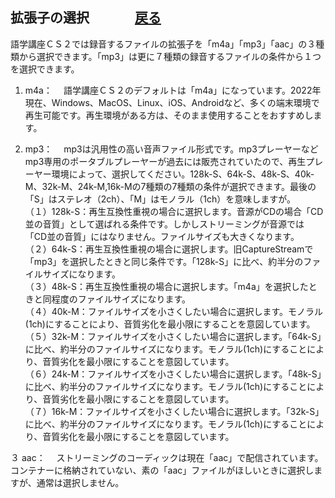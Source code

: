 ## 拡張子の選択 　　　    [戻る](https://csreviser.github.io/CS-English/CS2/)              
語学講座ＣＳ２では録音するファイルの拡張子を「m4a」「mp3」「aac」の３種類から選択できます。「mp3」は更に７種類の録音するファイルの条件から１つを選択できます。

1. m4a：
　語学講座ＣＳ２のデフォルトは「m4a」になっています。2022年現在、Windows、MacOS、Linux、iOS、Androidなど、多くの端末環境で再生可能です。再生環境がある方は、そのまま使用することをおすすめします。
 

2. mp3：
　mp3は汎用性の高い音声ファイル形式です。mp3プレーヤーなどmp3専用のポータブルプレーヤーが過去には販売されていたので、再生プレーヤー環境によって、選択してください。128k-S、64k-S、48k-S、40k-M、32k-M、24k-M,16k-Mの7種類の7種類の条件が選択できます。最後の「S」はステレオ（2ch）、「M」はモノラル（1ch）を意味しますが。            
 （１）128k-S：再生互換性重視の場合に選択します。音源がCDの場合「CD並の音質」として選ばれる条件です。しかしストリーミングが音源では「CD並の音質」にはなりません。ファイルサイズも大きくなります。          
 （２）64k-S：再生互換性重視の場合に選択します。旧CaptureStreamで「mp3」を選択したときと同じ条件です。「128k-S」に比べ、約半分のファイルサイズになります。          
 （３）48k-S：再生互換性重視の場合に選択します。「m4a」を選択したときと同程度のファイルサイズになります。          
 （４）40k-M：ファイルサイズを小さくしたい場合に選択します。モノラル(1ch)にすることにより、音質劣化を最小限にすることを意図しています。          
 （５）32k-M：ファイルサイズを小さくしたい場合に選択します。「64k-S」に比べ、約半分のファイルサイズになります。モノラル(1ch)にすることにより、音質劣化を最小限にすることを意図しています。          
 （６）24k-M：ファイルサイズを小さくしたい場合に選択します。「48k-S」に比べ、約半分のファイルサイズになります。モノラル(1ch)にすることにより、音質劣化を最小限にすることを意図しています。          
 （７）16k-M：ファイルサイズを小さくしたい場合に選択します。「32k-S」に比べ、約半分のファイルサイズになります。モノラル(1ch)にすることにより、音質劣化を最小限にすることを意図しています。          
 

３ aac：
　ストリーミングのコーディックは現在「aac」で配信されています。コンテナーに格納されていない、素の「aac」ファイルがほしいときに選択しますが、通常は選択しません。
